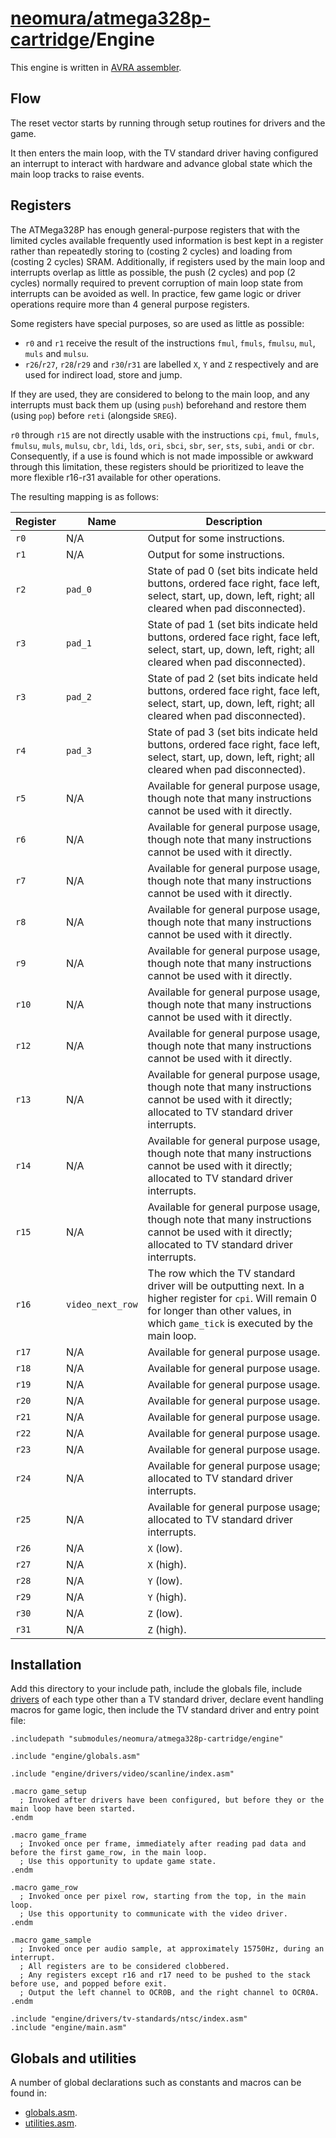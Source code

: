 # [neomura/atmega328p-cartridge](../readme.md)/Engine

This engine is written in [AVRA assembler](https://github.com/Ro5bert/avra).

## Flow

The reset vector starts by running through setup routines for drivers and the game.

It then enters the main loop, with the TV standard driver having configured an interrupt to interact with hardware and advance global state which the main loop tracks to raise events.

## Registers

The ATMega328P has enough general-purpose registers that with the limited cycles available frequently used information is best kept in a register rather than repeatedly storing to (costing 2 cycles) and loading from (costing 2 cycles) SRAM.  Additionally, if registers used by the main loop and interrupts overlap as little as possible, the push (2 cycles) and pop (2 cycles) normally required to prevent corruption of main loop state from interrupts can be avoided as well.  In practice, few game logic or driver operations require more than 4 general purpose registers.

Some registers have special purposes, so are used as little as possible:

- `r0` and `r1` receive the result of the instructions `fmul`, `fmuls`, `fmulsu`, `mul`, `muls` and `mulsu`.
- `r26`/`r27`, `r28`/`r29` and `r30`/`r31` are labelled `X`, `Y` and `Z` respectively and are used for indirect load, store and jump.

If they are used, they are considered to belong to the main loop, and any interrupts must back them up (using `push`) beforehand and restore them (using `pop`) before `reti` (alongside `SREG`).

`r0` through `r15` are not directly usable with the instructions `cpi`, `fmul`, `fmuls`, `fmulsu`, `muls`, `mulsu`, `cbr`, `ldi`, `lds`, `ori`, `sbci`, `sbr`, `ser`, `sts`, `subi`, `andi` or `cbr`.  Consequently, if a use is found which is not made impossible or awkward through this limitation, these registers should be prioritized to leave the more flexible r16-r31 available for other operations.

The resulting mapping is as follows:

| Register | Name             | Description                                                                                                                                                                                    |
| -------- | ---------------- | ---------------------------------------------------------------------------------------------------------------------------------------------------------------------------------------------- |
| `r0`     | N/A              | Output for some instructions.                                                                                                                                                                  |
| `r1`     | N/A              | Output for some instructions.                                                                                                                                                                  |
| `r2`     | `pad_0`          | State of pad 0 (set bits indicate held buttons, ordered face right, face left, select, start, up, down, left, right; all cleared when pad disconnected).                                       |
| `r3`     | `pad_1`          | State of pad 1 (set bits indicate held buttons, ordered face right, face left, select, start, up, down, left, right; all cleared when pad disconnected).                                       |
| `r3`     | `pad_2`          | State of pad 2 (set bits indicate held buttons, ordered face right, face left, select, start, up, down, left, right; all cleared when pad disconnected).                                       |
| `r4`     | `pad_3`          | State of pad 3 (set bits indicate held buttons, ordered face right, face left, select, start, up, down, left, right; all cleared when pad disconnected).                                       |
| `r5`     | N/A              | Available for general purpose usage, though note that many instructions cannot be used with it directly.                                                                                       |
| `r6`     | N/A              | Available for general purpose usage, though note that many instructions cannot be used with it directly.                                                                                       |
| `r7`     | N/A              | Available for general purpose usage, though note that many instructions cannot be used with it directly.                                                                                       |
| `r8`     | N/A              | Available for general purpose usage, though note that many instructions cannot be used with it directly.                                                                                       |
| `r9`     | N/A              | Available for general purpose usage, though note that many instructions cannot be used with it directly.                                                                                       |
| `r10`    | N/A              | Available for general purpose usage, though note that many instructions cannot be used with it directly.                                                                                       |
| `r12`    | N/A              | Available for general purpose usage, though note that many instructions cannot be used with it directly.                                                                                       |
| `r13`    | N/A              | Available for general purpose usage, though note that many instructions cannot be used with it directly; allocated to TV standard driver interrupts.                                           |
| `r14`    | N/A              | Available for general purpose usage, though note that many instructions cannot be used with it directly; allocated to TV standard driver interrupts.                                           |
| `r15`    | N/A              | Available for general purpose usage, though note that many instructions cannot be used with it directly; allocated to TV standard driver interrupts.                                           |
| `r16`    | `video_next_row` | The row which the TV standard driver will be outputting next.  In a higher register for `cpi`.  Will remain 0 for longer than other values, in which `game_tick` is executed by the main loop. |
| `r17`    | N/A              | Available for general purpose usage.                                                                                                                                                           |
| `r18`    | N/A              | Available for general purpose usage.                                                                                                                                                           |
| `r19`    | N/A              | Available for general purpose usage.                                                                                                                                                           |
| `r20`    | N/A              | Available for general purpose usage.                                                                                                                                                           |
| `r21`    | N/A              | Available for general purpose usage.                                                                                                                                                           |
| `r22`    | N/A              | Available for general purpose usage.                                                                                                                                                           |
| `r23`    | N/A              | Available for general purpose usage.                                                                                                                                                           |
| `r24`    | N/A              | Available for general purpose usage; allocated to TV standard driver interrupts.                                                                                                               |
| `r25`    | N/A              | Available for general purpose usage; allocated to TV standard driver interrupts.                                                                                                               |
| `r26`    | N/A              | `X` (low).                                                                                                                                                                                     |
| `r27`    | N/A              | `X` (high).                                                                                                                                                                                    |
| `r28`    | N/A              | `Y` (low).                                                                                                                                                                                     |
| `r29`    | N/A              | `Y` (high).                                                                                                                                                                                    |
| `r30`    | N/A              | `Z` (low).                                                                                                                                                                                     |
| `r31`    | N/A              | `Z` (high).                                                                                                                                                                                    |

## Installation

Add this directory to your include path, include the globals file, include [drivers](./engine/drivers/readme.md) of each type other than a TV standard driver, declare event handling macros for game logic, then include the TV standard driver and entry point file:

```assembly
.includepath "submodules/neomura/atmega328p-cartridge/engine"

.include "engine/globals.asm"

.include "engine/drivers/video/scanline/index.asm"

.macro game_setup
  ; Invoked after drivers have been configured, but before they or the main loop have been started.
.endm

.macro game_frame
  ; Invoked once per frame, immediately after reading pad data and before the first game_row, in the main loop.
  ; Use this opportunity to update game state.
.endm

.macro game_row
  ; Invoked once per pixel row, starting from the top, in the main loop.
  ; Use this opportunity to communicate with the video driver.
.endm

.macro game_sample
  ; Invoked once per audio sample, at approximately 15750Hz, during an interrupt.
  ; All registers are to be considered clobbered.
  ; Any registers except r16 and r17 need to be pushed to the stack before use, and popped before exit.
  ; Output the left channel to OCR0B, and the right channel to OCR0A.
.endm

.include "engine/drivers/tv-standards/ntsc/index.asm"
.include "engine/main.asm"
```

## Globals and utilities

A number of global declarations such as constants and macros can be found in:

- [globals.asm](./globals.asm).
- [utilities.asm](./utilities.asm).
